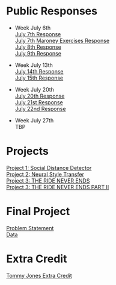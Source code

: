 # Public Responses
  * Week July 6th <br/>
  [July 7th Response](https://ashuang2013.github.io/public/July7Response)<br/>
  [July 7th Maroney Exercises Response](https://ashuang2013.github.io/public/July7ExerciseMaroney)<br/>
  [July 8th Response](https://ashuang2013.github.io/public/July8Response)<br/>
  [July 9th Response](https://ashuang2013.github.io/public/July9Response)<br/>
  
  * Week July 13th <br/>
  [July 14th Response](https://ashuang2013.github.io/public/July14Response)<br/>
  [July 15th Response](https://ashuang2013.github.io/public/July15Response)
  
  * Week July 20th <br/>
  [July 20th Response](https://ashuang2013.github.io/public/July20Response)<br/>
  [July 21st Response](https://ashuang2013.github.io/public/July21Response)<br/>
  [July 22nd Response](https://ashuang2013.github.io/public/July22Response)<br/>
  
  * Week July 27th <br/>
  TBP

# Projects 
[Project 1: Social Distance Detector](https://ashuang2013.github.io/public/SocialDistanceDetector)<br/>
[Project 2: Neural Style Transfer](https://ashuang2013.github.io/public/Project2)<br/>
[Project 3: THE RIDE NEVER ENDS](https://ashuang2013.github.io/public/Project3)<br/>
[Project 3: THE RIDE NEVER ENDS PART II](https://ashuang2013.github.io/public/Project3Part2)<br/>

# Final Project
[Problem Statement](https://ashuang2013.github.io/public/ProblemStatement)<br/>
[Data](https://ashuang2013.github.io/public/FinalProjectData)<br/>

# Extra Credit
[Tommy Jones Extra Credit](https://ashuang2013.github.io/public/TommyJonesAlumniTalks)
